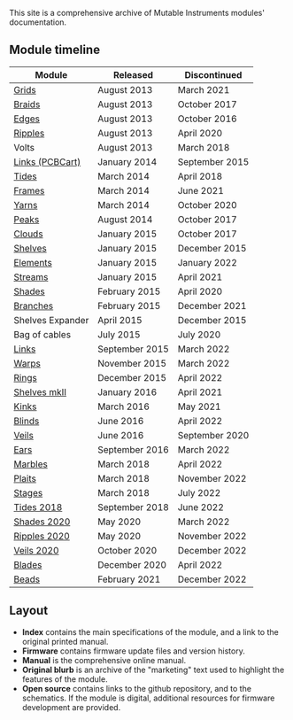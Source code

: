 This site is a comprehensive archive of Mutable Instruments modules' documentation.

## Module timeline

Module                              | Released         | Discontinued
------------------------------------  |------------------|----------------
[Grids](./modules/grids/)           | August 2013      | March 2021
[Braids](./modules/braids/)         | August 2013      | October 2017
[Edges](./modules/edges/)           | August 2013      | October 2016
[Ripples](./modules/ripples1/)      | August 2013      | April 2020
Volts                               | August 2013      | March 2018
[Links (PCBCart)](./modules/links/) | January 2014     | September 2015
[Tides](./modules/tides1/)          | March 2014       | April 2018
[Frames](./modules/frames/)         | March 2014       | June 2021
[Yarns](./modules/yarns/)           | March 2014       | October 2020
[Peaks](./modules/peaks/)           | August 2014      | October 2017
[Clouds](./modules/clouds/)         | January 2015     | October 2017
[Shelves](./modules/shelves/)       | January 2015     | December 2015
[Elements](./modules/elements/)     | January 2015     | January 2022
[Streams](./modules/streams/)       | January 2015     | April 2021
[Shades](./modules/shades1/)        | February 2015    | April 2020
[Branches](./modules/branches/)     | February 2015    | December 2021
Shelves Expander                    | April 2015       | December 2015
Bag of cables                       | July 2015        | July 2020
[Links](./modules/links/)           | September 2015   | March 2022
[Warps](./modules/warps/)           | November 2015    | March 2022
[Rings](./modules/rings/)           | December 2015    | April 2022
[Shelves mkII](./modules/shelves/)  | January 2016     | April 2021
[Kinks](./modules/kinks/)           | March 2016       | May 2021
[Blinds](./modules/blinds/)         | June 2016        | April 2022
[Veils](./modules/veils1/)          | June 2016        | September 2020
[Ears](./modules/ears/)             | September 2016   | March 2022
[Marbles](./modules/marbles/)       | March 2018       | April 2022
[Plaits](./modules/plaits/)         | March 2018       | November 2022
[Stages](./modules/stages/)         | March 2018       | July 2022
[Tides 2018](./modules/tides/)      | September 2018   | June 2022
[Shades 2020](./modules/shades/)    | May 2020         | March 2022
[Ripples 2020](./modules/ripples/)  | May 2020         | November 2022
[Veils 2020](./modules/veils/)      | October 2020     | December 2022
[Blades](./modules/blades/)         | December 2020    | April 2022
[Beads](./modules/beads/)           | February 2021    | December 2022

## Layout

- **Index** contains the main specifications of the module, and a link to the original printed manual.
- **Firmware** contains firmware update files and version history.
- **Manual** is the comprehensive online manual.
- **Original blurb** is an archive of the "marketing" text used to highlight the features of the module.
- **Open source** contains links to the github repository, and to the schematics. If the module is digital, additional resources for firmware development are provided.

